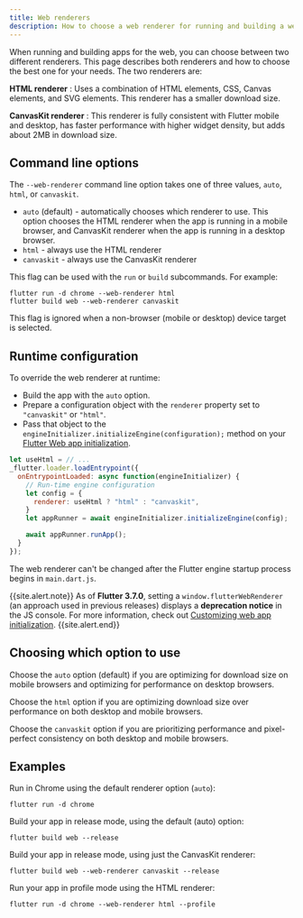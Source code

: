 ```yaml
---
title: Web renderers
description: How to choose a web renderer for running and building a web app.
---
```


When running and building apps for the web, you can choose between two different
renderers. This page describes both renderers and how to choose the best one for
your needs. The two renderers are:

**HTML renderer**
: Uses a combination of HTML elements, CSS, Canvas elements, and SVG elements.
  This renderer has a smaller download size.

**CanvasKit renderer**
: This renderer is fully consistent with Flutter mobile and desktop, has
  faster performance with higher widget density, but adds about 2MB in
  download size.

## Command line options

The `--web-renderer` command line option takes one of three values, `auto`,
`html`, or `canvaskit`.

* `auto` (default) - automatically chooses which renderer to use. This option
  chooses the HTML renderer when the app is running in a mobile browser, and
  CanvasKit renderer when the app is running in a desktop browser.
* `html` - always use the HTML renderer
* `canvaskit` - always use the CanvasKit renderer

This flag can be used with the `run` or `build` subcommands. For example:

```
flutter run -d chrome --web-renderer html
flutter build web --web-renderer canvaskit
```

This flag is ignored when a non-browser (mobile or desktop) device
target is selected.

## Runtime configuration

To override the web renderer at runtime:

* Build the app with the `auto` option.
* Prepare a configuration object with the `renderer` property set to
  `"canvaskit"` or `"html"`.
* Pass that object to the `engineInitializer.initializeEngine(configuration);`
  method on your [Flutter Web app initialization][web-app-init].

```javascript
let useHtml = // ...
_flutter.loader.loadEntrypoint({
  onEntrypointLoaded: async function(engineInitializer) {
    // Run-time engine configuration
    let config = {
      renderer: useHtml ? "html" : "canvaskit",
    }
    let appRunner = await engineInitializer.initializeEngine(config);

    await appRunner.runApp();
  }
});
```

The web renderer can't be changed after the Flutter engine startup process
begins in `main.dart.js`.

{{site.alert.note}}
  As of **Flutter 3.7.0**,  setting a `window.flutterWebRenderer`
  (an approach used in previous releases) displays a
  **deprecation notice** in the JS console. For more information,
  check out [Customizing web app initialization][web-app-init].
{{site.alert.end}}

[web-app-init]: {{site.url}}/development/platform-integration/web/initialization


## Choosing which option to use

Choose the `auto` option (default) if you are optimizing for download size on
mobile browsers and optimizing for performance on desktop browsers.

Choose the `html` option if you are optimizing download size over performance on
both desktop and mobile browsers.

Choose the `canvaskit` option if you are prioritizing performance and
pixel-perfect consistency on both desktop and mobile browsers.

## Examples

Run in Chrome using the default renderer option (`auto`):

```
flutter run -d chrome
```

Build your app in release mode, using the default (auto) option:

```
flutter build web --release
```

Build your app in release mode, using just the CanvasKit renderer:

```
flutter build web --web-renderer canvaskit --release
```

Run  your app in profile mode using the HTML renderer:

```
flutter run -d chrome --web-renderer html --profile
```

[file an issue]: {{site.repo.flutter}}/issues/new?title=[web]:+%3Cdescribe+issue+here%3E&labels=%E2%98%B8+platform-web&body=Describe+your+issue+and+include+the+command+you%27re+running,+flutter_web%20version,+browser+version
